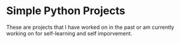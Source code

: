 # Simple Python Projects
These are projects that I have worked on in the past or am currently working on for self-learning and self imporvement.
